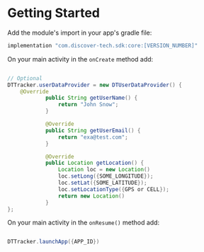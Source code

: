 # Getting Started

Add the module's import in your app's gradle file:

``` gradle
implementation "com.discover-tech.sdk:core:[VERSION_NUMBER]"
```

On your main activity in the `onCreate` method add:

``` java

// Optional 
DTTracker.userDataProvider = new DTUserDataProvider() {
    @Override
            public String getUserName() {
                return "John Snow";
            }

            @Override
            public String getUserEmail() {
                return "exa@test.com";
            }

            @Override
            public Location getLocation() {
                Location loc = new Location()
                loc.setLong({SOME_LONGITUDE});
                loc.setLat({SOME_LATITUDE});
                loc.setLocationType({GPS or CELL});
                return new Location()
            }
};
```

On your main activity in the `onResume()` method add:

``` java

DTTracker.launchApp({APP_ID})
```

